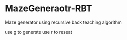 # MazeGeneraotr-RBT
Maze generator using recursive back teaching algorithm 

use g to generste
use r to reseat
